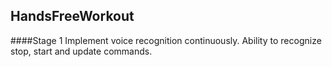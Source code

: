 HandsFreeWorkout
----------------
####Stage 1
Implement voice recognition continuously.  Ability to recognize stop, start and update commands. <img src="http://www.clker.com/cliparts/7/d/b/0/11954453151817762013molumen_red_square_error_warning_icon.svg.med.png" width = "10" height = "10"/>